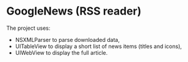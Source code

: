 # GoogleNews (RSS reader)

The project uses:

 * NSXMLParser to parse downloaded data,
 * UITableView to display a short list of news items (titles and icons),
 * UIWebView to display the full article.
